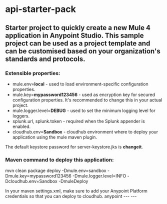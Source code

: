 # api-starter-pack
## Starter project to quickly create a new Mule 4 application in Anypoint Studio. This sample project can be used as a project template and can be customised based on your organization's standards and protocols.
### Extensible properties:
- mule.env=**local** - used to load environment-specific configuration properties.
- mule.key=**mypassword123456** - used as encryption key for secured configuration properties. It's recommended to change this in your actual project.
- mule.logger.level=**DEBUG** - used to set the minimum logging level for loggers.
- splunk.url, splunk.token - required when the Splunk appender is enabled.
- cloudhub.env=**Sandbox** - cloudhub environment where to deploy your application using the mule maven plugin.

The default keystore password for server-keystore.jks is **changeit**.

### Maven command to deploy this application:
mvn clean package deploy -Dmule.env=sandbox -Dmule.key=mypassword123456 -Dmule.logger.level=INFO -Dcloudhub.env=Sandbox -DmuleDeploy

In your maven settings.xml, make sure to add your Anypoint Platform credentials so that you can deploy to cloudhub.
  <server>
    <id>anypoint</id>
    <username>---</username>
    <password>---</password>
  </server>
